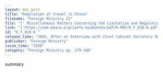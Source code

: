 ```yaml
---
layout: doc_post
title: "Regulation of travel to China"
filename: "Foreign Ministry 21"
file: "[' Miscellaneous Matters Concerning the Limitation and Regulation of Japanese Citizens Traveling to China at the Time of the Sino-Japanese Incident; Report of the Ministry of Colonial Affairs on the Regulation of Japanese Citizens Traveling to China (Vol. 1) ']"
link: "['https://wam-peace.org/ianfu-koubunsho/pdf/K-PDF/K_F_010-8.pdf']"
id: "K_F_010-8 "
release_time: "1992, After an Interview with Chief Cabinet Secretary Kōno"
publisher: "Foreign Ministry"
issue_time: "1939"
category: "Foreign Ministry pp. 179-180"
---
```

summary
